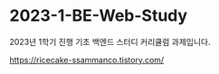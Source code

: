 # 2023-1-BE-Web-Study
2023년 1학기 진행 기초 백엔드 스터디 커리큘럼 과제입니다.


https://ricecake-ssammanco.tistory.com/

